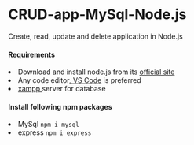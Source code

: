 # CRUD-app-MySql-Node.js
<p>Create, read, update and delete application in  Node.js</p>
<h4>Requirements</h4>
<li>Download and install node.js from its <a href="https://nodejs.org/en/download/">official site</a>
<li>Any code editor,<a href="https://code.visualstudio.com/download"> VS Code</a> is preferred
<li><a href="https://www.apachefriends.org/download.html">xampp </a> server for database 
<h4>Install following npm packages</h4>
<li>MySql <code>npm i mysql</code></li>
<li>express <code>npm i express</code></li>
